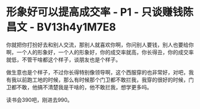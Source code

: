 # 形象好可以提高成交率 - P1 - 只谈赚钱陈昌文 - BV13h4y1M7E8

你就把你打扮好去和别人交流，那别人就喜欢你啊，你问别人要钱，别人也要给你啊，一个人的形象好，一个人的形象好，你的成交率就高，你长得丑，你的成交率就低，不管干啥都这个样子，谈朋友也是个样子。

做生意也是个样子，不过你长得特别像领导啊，这个西服穿的也非常好，对吧，我有我以前跑工地的时候，那么有时候那个门卫都不敢拦我，我穿的很好的时候，门卫都不敢，他搞不清楚我是干啥的，他不敢拦我，想学更多吗。

读书会390吧，刚进去990。